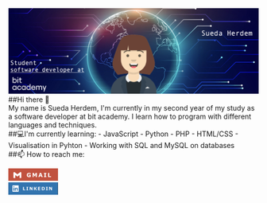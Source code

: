 <img src="git-ban.jpg"/>
##Hi there 👋
<br/>
My name is Sueda Herdem, I'm currently in my second year of my study as a software developer at bit academy. I learn how to program with different languages and techniques.
<br/>
##💻I'm currently learning:
- JavaScript
- Python
- PHP
- HTML/CSS
- Visualisation in Pyhton
- Working with SQL and MySQL on databases
<br/>
##📫  How to reach me:

[<img src="gm.jpg" style="width:100px;"/>](mailto:admin@cloudhadoop.com) 
<br/>
[<img src="linkedin.jpg" style="width:100px;"/>](www.linkedin.com/in/sueda-herdem)